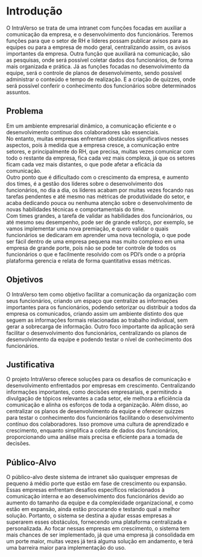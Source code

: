 # Introdução

O IntraVerso se trata de uma intranet com funções focadas em auxiliar a comunicação da empresa, e o desenvolvimento dos funcionários. Teremos funções para que o setor de RH e líderes possam publicar avisos para as equipes ou para a empresa de modo geral, centralizando assim, os avisos importantes da empresa. Outra função que auxiliará na comunicação, são as pesquisas, onde será possível coletar dados dos funcionários, de forma mais organizada e prática. Já as funções focadas no desenvolvimento da equipe, será o controle de planos de desenvolvimento, sendo possível administrar o conteúdo e tempo de realização. E a criação de quizzes, onde será possível conferir o conhecimento dos funcionários sobre determinados assuntos. 

## Problema

Em um ambiente empresarial dinâmico, a comunicação eficiente e o desenvolvimento contínuo dos colaboradores são essenciais.  
No entanto, muitas empresas enfrentam obstáculos significativos nesses aspectos, pois à medida que a empresa cresce, a comunicação entre setores, e principalmente do RH, que precisa, muitas vezes comunicar com todo o restante da empresa, fica cada vez mais complexa, já que os setores ficam cada vez mais distantes, o que pode afetar a eficácia da comunicação.   
Outro ponto que é dificultado com o crescimento da empresa, e aumento dos times, é a gestão dos líderes sobre o desenvolvimento dos funcionários, no dia a dia, os líderes acabam por muitas vezes focando nas tarefas pendentes e até mesmo nas métricas de produtividade do setor, e acaba dedicando pouca ou nenhuma atenção sobre o desenvolvimento de novas habilidades técnicas e comportamentais do time.  
Com times grandes, a tarefa de validar as habilidades dos funcionários, ou até mesmo seu desempenho, pode ser de grande esforço, por exemplo, se vamos implementar uma nova premiação, e quero validar o quais funcionários se dedicaram em aprender uma nova tecnologia, o que pode ser fácil dentro de uma empresa pequena mas muito complexo em uma empresa de grande porte, pois não se pode ter controle de todos os funcionários o que e facilmente resolvido com os PDI’s onde o a própria plataforma gerencia e relata de forma quantitativa essas métricas. 

## Objetivos

O IntraVerso tem como objetivo facilitar a comunicação da organização com seus funcionários, criando um espaço que centralize as informações importantes para os funcionários, podendo setorizar ou distribuir a todos da empresa os comunicados, criando assim um ambiente distinto dos que seguem as informações formais relacionadas ao trabalho individual, sem gerar a sobrecarga de informação. Outro foco importante da aplicação será facilitar o desenvolvimento dos funcionários, centralizando os planos de desenvolvimento da equipe e podendo testar o nível de conhecimento dos funcionários. 

## Justificativa

O projeto IntraVerso oferece soluções para os desafios de comunicação e desenvolvimento enfrentados por empresas em crescimento. Centralizando informações importantes, como decisões empresariais, e permitindo a divulgação de tópicos relevantes a cada setor, ele melhora a eficiência da comunicação e alinha os esforços de toda a organização. 
Além disso, ao centralizar os planos de desenvolvimento da equipe e oferecer quizzes para testar o conhecimento dos funcionários facilitando o desenvolvimento contínuo dos colaboradores. Isso promove uma cultura de aprendizado e crescimento, enquanto simplifica a coleta de dados dos funcionários, proporcionando uma análise mais precisa e eficiente para a tomada de decisões. 

## Público-Alvo

O público-alvo deste sistema de intranet são quaisquer empresas de pequeno á médio porte que estão em fase de crescimento ou expansão. Essas empresas enfrentam desafios específicos relacionados à comunicação interna e ao desenvolvimento dos funcionários devido ao aumento do tamanho da equipe e da complexidade organizacional, e como estão em expansão, ainda estão procurando e testando qual a melhor solução. Portanto, o sistema se destina a ajudar essas empresas a superarem esses obstáculos, fornecendo uma plataforma centralizada e personalizada. Ao focar nessas empresas em crescimento, o sistema tem mais chances de ser implementado, já que uma empresa já consolidada em um porte maior, muitas vezes já terá alguma solução em andamento, e terá uma barreira maior para implementação do uso. 
